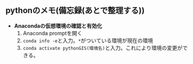 ## pythonのメモ(備忘録(あとで整理する))

- **Anacondaの仮想環境の確認と有効化**  
  1. Anaconda promptを開く  
  2. `conda info -e`と入力。`*`がついている環境が現在の環境  
  3. `conda activate pythonGIS(環境名)`と入力。これにより環境の変更ができる。
